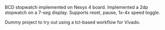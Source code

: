 BCD stopwatch implemented on Nexys 4 board. Implemented a 2dp stopwatch on a 7-seg display.
Supports reset, pause, 1x-4x speed toggle.

Dummy project to try out using a tcl-based workflow for Vivado.
